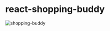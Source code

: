 # react-shopping-buddy
 
 
 
![shopping-buddy](https://user-images.githubusercontent.com/69840258/189596557-9981b22f-dc5e-45cb-8664-c40eb4a6e7ff.png)
